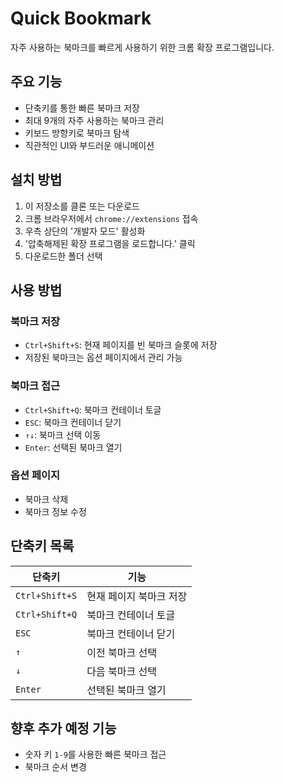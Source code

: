 # Quick Bookmark

자주 사용하는 북마크를 빠르게 사용하기 위한 크롬 확장 프로그램입니다.

## 주요 기능

- 단축키를 통한 빠른 북마크 저장
- 최대 9개의 자주 사용하는 북마크 관리
- 키보드 방향키로 북마크 탐색
- 직관적인 UI와 부드러운 애니메이션

## 설치 방법

1. 이 저장소를 클론 또는 다운로드
2. 크롬 브라우저에서 `chrome://extensions` 접속
3. 우측 상단의 '개발자 모드' 활성화
4. '압축해제된 확장 프로그램을 로드합니다.' 클릭
5. 다운로드한 폴더 선택

## 사용 방법

### 북마크 저장

- `Ctrl+Shift+S`: 현재 페이지를 빈 북마크 슬롯에 저장
- 저장된 북마크는 옵션 페이지에서 관리 가능

### 북마크 접근

- `Ctrl+Shift+Q`: 북마크 컨테이너 토글
- `ESC`: 북마크 컨테이너 닫기
- `↑↓`: 북마크 선택 이동
- `Enter`: 선택된 북마크 열기

### 옵션 페이지

- 북마크 삭제
- 북마크 정보 수정

## 단축키 목록

| 단축키         | 기능                    |
| -------------- | ----------------------- |
| `Ctrl+Shift+S` | 현재 페이지 북마크 저장 |
| `Ctrl+Shift+Q` | 북마크 컨테이너 토글    |
| `ESC`          | 북마크 컨테이너 닫기    |
| `↑`            | 이전 북마크 선택        |
| `↓`            | 다음 북마크 선택        |
| `Enter`        | 선택된 북마크 열기      |

## 향후 추가 예정 기능

- 숫자 키 `1-9`를 사용한 빠른 북마크 접근
- 북마크 순서 변경
